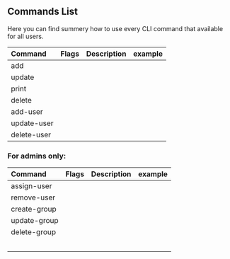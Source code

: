 ## Commands List

Here you can find summery how to use every CLI command that available for all users.

| Command     | Flags | Description | example |
|:------------|:------|:------------|:--------|
| add         |       |             |         |
| update      |       |             |         |
| print       |       |             |         |
| delete | | | |
| add-user    |       |             |         |
| update-user |       |             |         |
| delete-user |       |             |         |


### For admins only: 

| Command | Flags | Description | example |
|:--------|:------|:------------|:--------|
| assign-user  |       |             |         |
| remove-user  |       |             |         |
| create-group            |       |             |         |
| update-group            |       |             |         |
| delete-group            |       |             |         |
|         |       |             |         |
|         |       |             |         |
|         |       |             |         |
|         |       |             |         |
|         |       |             |         |
